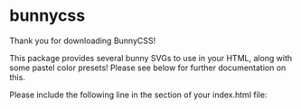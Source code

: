 # bunnycss
Thank you for downloading BunnyCSS!

This package provides several bunny SVGs to use in your HTML, along with some pastel color presets!
Please see below for further documentation on this.

Please include the following line in the <head> section of your index.html file:
<link rel="stylesheet" href="node_modules/bunnycss/styles/style.css">
